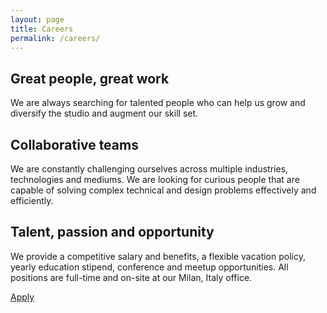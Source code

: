 ```yaml
---
layout: page
title: Careers
permalink: /careers/
---
```


## Great people, great work

We are always searching for talented people who can help us grow and diversify the studio and augment our skill set. 

## Collaborative teams

We are constantly challenging ourselves across multiple industries, technologies and mediums. We are looking for curious people that are capable of solving complex technical and design problems effectively and efficiently. 

## Talent, passion and opportunity

We provide a competitive salary and benefits, a flexible vacation policy, yearly education stipend, conference and meetup opportunities. All positions are full-time and on-site at our Milan, Italy office.

<p class="btn">
	<a href="#">Apply</a>
</p>